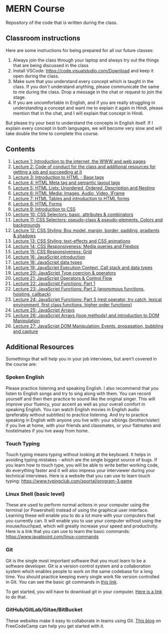 # MERN Course
Repository of the code that is written during the class.

## Classroom instructions
Here are some instructions for being prepared for all our future classes:

1. Always join the class through your laptop and always try out the things that are being discussed in the class
2. Install VSCode: https://code.visualstudio.com/Download and keep it open during the class.
3. Make sure that you understand every concept which is taught in the class. If you don't understand anything, please communicate the same to me during the class. Drop a message in the chat or request to join the stage.
4. If you are uncomfortable in English, and if you are really struggling in understanding a concept and want me to explain it again in Hindi, please mention that in the chat, and I will explain that concept in Hindi.

But please try your best to understand the concepts in English itself. If I explain every concept in both languages, we will become very slow and will take double the time to complete this course.

## Contents
1. [Lecture 1: Introduction to the internet, the WWW and web pages](Lecture01/)
1. [Lecture 2: Code of conduct for the class and additional resources for getting a job and succeeding at it](Lecture02/)
1. [Lecture 3: Introduction to HTML - Base tags](Lecture03/)
1. [Lecture 4: HTML Meta tag and semantic layout tags](Lecture04/)
1. [Lecture 5: HTML Lists: Unordered, Ordered, Description and Nesting](Lecture05/)
1. [Lecture 6: HTML Media: Images, Audio, Video, IFrame](Lecture06/)
1. [Lecture 7: HTML Tables and introduction to HTML forms](Lecture07/)
1. [Lecture 8: HTML Forms](Lecture08/)
1. [Lecture 9: Introduction to CSS](Lecture09/)
1. [Lecture 10: CSS Selectors: basic, attributes & combinators](Lecture10/)
1. [Lecture 11: CSS Selectors: pseudo-class & pseudo-elements. Colors and backgrounds](Lecture11/)
1. [Lecture 12: CSS Styling: Box model, margin, border, padding, gradients & shadows](Lecture12/)
1. [Lecture 13: CSS Styling: text-effects and CSS animations](Lecture13/)
1. [Lecture 14: CSS Responsiveness: Media queries and Flexbox](Lecture14/)
1. [Lecture 15: CSS Responsiveness: Grid](Lecture15/)
1. [Lecture 16: JavaScript introduction](Lecture16/)
1. [Lecture 18: JavaScript data types](Lecture18/)
1. [Lecture 19: JavaScript Execution Context, Call stack and data types](Lecture19/)
1. [Lecture 20: JavaScript Type coercion & operators](Lecture20/)
1. [Lecture 21: JavaScript Operators & Control Flow](Lecture21/)
1. [Lecture 22: JavaScript Functions: Part 1](Lecture22/)
1. [Lecture 23: JavaScript Functions: Part 2 (anonymous functions, hoisting, callback)](Lecture23/)
1. [Lecture 24: JavaScript Functions: Part 3 (rest operator, try catch, lexical environment, first class functions, higher order functions)](Lecture24/)
1. [Lecture 25: JavaScript Arrays](Lecture25/)
1. [Lecture 26: JavaScript Arrays (loop methods) and introduction to DOM Manipulation](Lecture26/)
1. [Lecture 27: JavaScript DOM Manipulation: Events, propagation, bubbling and capture](Lecture27/)

## Additional Resources

Somethings that will help you in your job interviews, but aren't covered in the course are:

### Spoken English
Please practice listening and speaking English. I also recommend that you listen to English songs and try to sing along with them. You can record yourself and then then practice to sound like the original singer. This will improve your fluency, your accent as well as your overall comfort in speaking English. You can watch English movies in English audio (preferably without subtitles) to practice listening. And try to practice speaking in English with anyone you live with: your siblings (brother/sister) if you live at home, with your friends and classmates, or your flatmates and hostelmates if you live away from home.

### Touch Typing
Touch typing means typing without looking at the keyboard. It helps in avoiding typing mistakes - which are the single biggest source of bugs. If you learn how to touch type, you will be able to write better working code, do everything faster and it will also impress your interviewer during your technical interviews. Here is a website that you can use to learn touch typing: https://www.typingclub.com/sportal/program-3.game

### Linux Shell (basic level)
These are used to perform normal actions in your computer using the terminal (or Powershell) instead of using the graphical user interface. Learning these will enable you to do a lot more with your computers that you currently can. It will enable you to use your computer without using the mouse/touchpad, which will greatly increase your speed and productivity. Here is a link that you can use to learn the basic commands: https://www.javatpoint.com/linux-commands

### Git
Git is the single most important software that you must learn to be a software developer. Git is a version control system and a collaboration system which enables people to work on the same codebase for a long time. You should practice keeping every single work file version controlled in Git. You can see the basic git commands in [this link](https://confluence.atlassian.com/bitbucketserver/basic-git-commands-776639767.html#:~:text=%20%20%20%20Git%20task%20%20,clone%20username%40host%3A%2Fpath%2Fto%2Freposit%20...%20%2021%20more%20rows%20).

To get started, you will have to download git in your computer. [Here is a link](https://git-scm.com/download) to do that.

### GitHub/GitLab/Gitae/BitBucket
These websites make it easy to collaborate in teams using Git. [This blog](https://www.freecodecamp.org/news/how-to-use-basic-git-and-github-commands/) on FreeCodeCamp can help you get started with it.
